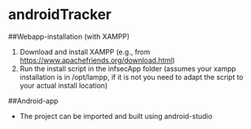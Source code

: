 androidTracker
==============

##Webapp-installation (with XAMPP)
1. Download and install XAMPP (e.g., from https://www.apachefriends.org/download.html)
2. Run the install script in the infsecApp folder (assumes your xampp installation is in /opt/lampp, if it is not you need to adapt the script to your actual install location)


##Android-app
* The project can be imported and built using android-studio 
